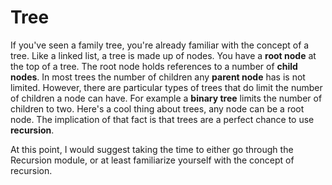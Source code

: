 # Tree

If you've seen a family tree, you're already familiar with the concept of a tree. Like a linked list, a tree is made up of nodes. You have a **root node** at the top of a tree. The root node holds references to a number of **child nodes**. In most trees the number of children any **parent node** has is not limited. However, there are particular types of trees that do limit the number of children a node can have. For example a **binary tree** limits the number of children to two. Here's a cool thing about trees, any node can be a root node. The implication of that fact is that trees are a perfect chance to use **recursion**. 

At this point, I would suggest taking the time to either go through the Recursion module, or at least familiarize yourself with the concept of recursion. 
